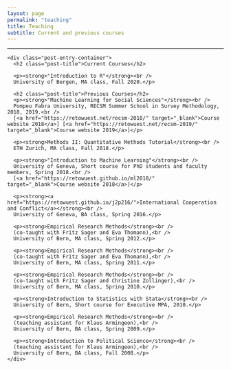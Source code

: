 ```yaml
---
layout: page
permalink: "teaching"
title: Teaching
subtitle: Current and previous courses
---
```


<hr />
<div class="posts-list">
  <article class="post-preview">

    <div class="post-entry-container">
      <h2 class="post-title">Current Courses</h2>

      <p><strong>"Introduction to R"</strong><br />
      University of Bergen, MA class, Fall 2020.</p>

      <h2 class="post-title">Previous Courses</h2>
      <p><strong>"Machine Learning for Social Sciences"</strong><br />
      Pompeu Fabra University, RECSM Summer School in Survey Methodology, 2018, 2019.<br />
      [<a href="https://retowuest.net/recsm-2018/" target="_blank">Course website 2018</a>] [<a href="https://retowuest.net/recsm-2019/" target="_blank">Course website 2019</a>]</p>

      <p><strong>Methods II: Quantitative Methods Tutorial</strong><br />
      ETH Zurich, MA class, Fall 2018.</p>

      <p><strong>"Introduction to Machine Learning"</strong><br />
      University of Geneva, Short course for PhD students and faculty members, Spring 2018.<br />
      [<a href="https://retowuest.github.io/ml2018/" target="_blank">Course website 2018</a>]</p>

      <p><strong><a href="https://retowuest.github.io/j2p216/">International Cooperation and Conflict</a></strong><br />
      University of Geneva, BA class, Spring 2016.</p>

      <p><strong>Empirical Research Methods</strong><br />
      (co-taught with Fritz Sager and Eva Thomann),<br />
      University of Bern, MA class, Spring 2012.</p>

      <p><strong>Empirical Research Methods</strong><br />
      (co-taught with Fritz Sager and Eva Thomann),<br />
      University of Bern, MA class, Spring 2011.</p>

      <p><strong>Empirical Research Methods</strong><br />
      (co-taught with Fritz Sager and Christine Zollinger),<br />
      University of Bern, MA class, Spring 2010.</p>

      <p><strong>Introduction to Statistics with Stata</strong><br />
      University of Bern, Short course for Executive MPA, 2010.</p>

      <p><strong>Empirical Research Methods</strong><br />
      (teaching assistant for Klaus Armingeon),<br />
      University of Bern, BA class, Spring 2009.</p>

      <p><strong>Introduction to Political Science</strong><br />
      (teaching assistant for Klaus Armingeon),<br />
      University of Bern, BA class, Fall 2008.</p>
    </div>

  </article>
</div>
